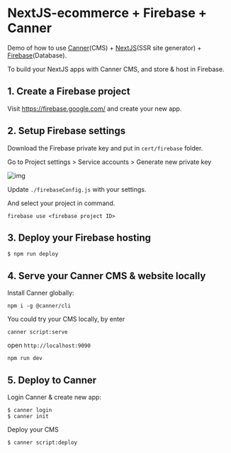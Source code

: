 # NextJS-ecommerce + Firebase + Canner

Demo of how to use [Canner](https://www.canner.io)(CMS) + [NextJS](https://nextjs.org/docs/#setup)(SSR site generator) + [Firebase](https://www.firebase.com/)(Database).

To build your NextJS apps with Canner CMS, and store & host in Firebase.

## 1. Create a Firebase project

Visit https://firebase.google.com/ and create your new app.

## 2. Setup Firebase settings

Download the Firebase private key and put in `cert/firebase` folder.

Go to Project settings > Service accounts > Generate new private key

![img](https://www.canner.io/img/firebasesdk.gif)

Update `./firebaseConfig.js` with your settings.

And select your project in command.

```
firebase use <firebase project ID>
```

## 3. Deploy your Firebase hosting

```
$ npm run deploy
```

## 4. Serve your Canner CMS & website locally

Install Canner globally:

```
npm i -g @canner/cli
```

You could try your CMS locally, by enter

```
canner script:serve
```

open `http://localhost:9090`

```
npm run dev
```

## 5. Deploy to Canner

Login Canner & create new app:

```
$ canner login
$ canner init
```

Deploy your CMS

```
$ canner script:deploy
```
